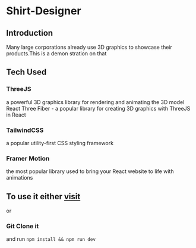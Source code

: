 # Shirt-Designer
## Introduction
Many large corporations already use 3D graphics to showcase their products.This is a demon stration on that

## Tech Used
### ThreeJS  
a powerful 3D graphics library for rendering and animating the 3D model
React Three Fiber - a popular library for creating 3D graphics with ThreeJS in React
### TailwindCSS  
a popular utility-first CSS styling framework
### Framer Motion 
the most popular library used to bring your React website to life with animations

## To use it either <a href="https://www.w3schools.com">visit</a>

or 
### Git Clone it 
  and run
  `npm install && npm run dev`

